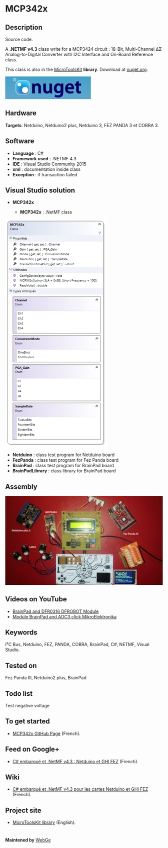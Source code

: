 # MCP342x

**Description**
-------------------------------------
Source code.

A **.NETMF v4.3** class write for a MCP3424 circuit : 18-Bit, Multi-Channel ΔΣ Analog-to-Digital Converter with I2C Interface and On-Board Reference class.

This class is also in the [MicroToolsKit](https://www.nuget.org/packages/WEBGE.Microtoolskit/) **library**. Download at [nuget.org](https://www.nuget.org).

 ![](img/nuget.JPG)

**Hardware**
----
**Targets**: Netduino, Netduino2 plus, Netduino 3, FEZ PANDA 3 et COBRA 3.

**Software**
----
* **Language** : C#
* **Framework used** : .NETMF 4.3
* **IDE** : Visual Studio Community 2015
* **xml** : documentation inside class  
* **Exception** : if transaction failed

**Visual Studio solution**
----

* **MCP342x**

  * **MCP342x** : .NetMF class

![](img/MCP342x.png)

* **Netduino** : class test program for Netduino board
* **FezPanda** : class test program for Fez Panda board
* **BrainPad** : class test program for BrainPad board
* **BrainPadLibrary** : class library for BrainPad board

**Assembly**
----
![](img/MCP3424.jpg)

**Videos on YouTube**
----
- [BrainPad and DFR0316 DFROBOT Module](https://www.youtube.com/watch?v=rssATy6FkfU)
- [Module BrainPad and ADC3 click MikroElektronika](https://youtu.be/Ds21iNaIAbM)

**Keywords**
----
I²C Bus, Netduino, FEZ, PANDA, COBRA, BrainPad, C#, NETMF, Visual Studio.

**Tested on**
----
Fez Panda III, Netduino2 plus, BrainPad

**Todo list**
----
Test negative voltage

**To get started**
----
- [MCP342x GitHub Page](https://webge.github.io/MCP342x/) (French).

**Feed on Google+**
----
* [C# embarqué et .NetMF v4.3 : Netduino et GHI FEZ](https://plus.google.com/collection/oaaJX) (French).

**Wiki**
----
* [C# embarqué et .NetMF v4.3 pour les cartes Netduino et GHI FEZ](http://webge.dyndns-server.com/dokuwiki/doku.php?id=netmf43:accueilnetmf) (French).

**Project site**
----
* [MicroToolsKit library](http://webge.dyndns-server.com/dokuwiki/doku.php?id=netmf43:6_microtoolskit) (English).
#
**Maintened by** [WebGe](mailto:philippemariano@gmail.com)


